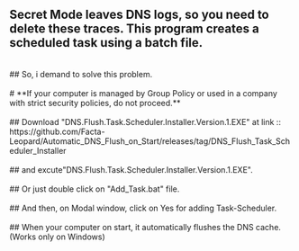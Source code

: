 ## Secret Mode leaves DNS logs, so you need to delete these traces. This program creates a scheduled task using a batch file.
<br>
## So, i demand to solve this problem.
<br>
<br>
# **If your computer is managed by Group Policy or used in a company with strict security policies, do not proceed.**
<br>
<br>
## Download "DNS.Flush.Task.Scheduler.Installer.Version.1.EXE" at link :: https://github.com/Facta-Leopard/Automatic_DNS_Flush_on_Start/releases/tag/DNS_Flush_Task_Scheduler_Installer
<br>
<br>
## and excute"DNS.Flush.Task.Scheduler.Installer.Version.1.EXE".
<br>
<br>
## Or just double click on "Add_Task.bat" file.
<br>
<br>
## And then, on Modal window, click on Yes for adding Task-Scheduler.
<br>
<br>
## When your computer on start, it automatically flushes the DNS cache. (Works only on Windows)
